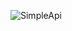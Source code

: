 
![SimpleApi](https://user-images.githubusercontent.com/89389822/137771616-8be4620f-4982-474e-aed3-2cbd90ca112a.gif)
